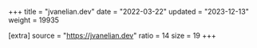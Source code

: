 +++
title = "jvanelian.dev"
date = "2022-03-22"
updated = "2023-12-13"
weight = 19935

[extra]
source = "https://jvanelian.dev"
ratio = 14
size = 19
+++
